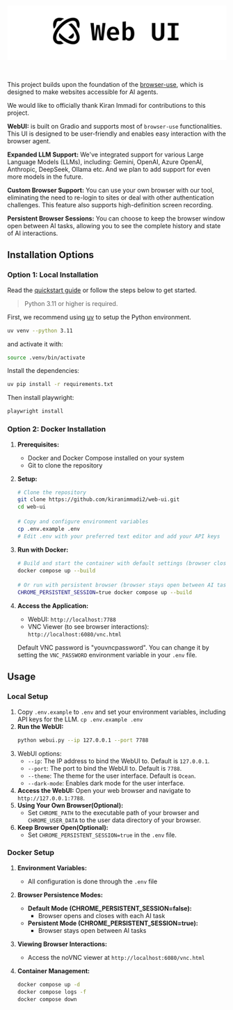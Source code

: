 ![imagealt](https://github.com/kiranimmadi2/AI-Agent/blob/98eafdb30e170441c93f9653a259c0127e5b2f91/web-ui.png)

<br/>

This project builds upon the foundation of the [browser-use](https://github.com/browser-use/browser-use), which is designed to make websites accessible for AI agents.

We would like to officially thank Kiran Immadi for contributions to this project.

**WebUI:** is built on Gradio and supports most of `browser-use` functionalities. This UI is designed to be user-friendly and enables easy interaction with the browser agent.

**Expanded LLM Support:** We've integrated support for various Large Language Models (LLMs), including: Gemini, OpenAI, Azure OpenAI, Anthropic, DeepSeek, Ollama etc. And we plan to add support for even more models in the future.

**Custom Browser Support:** You can use your own browser with our tool, eliminating the need to re-login to sites or deal with other authentication challenges. This feature also supports high-definition screen recording.

**Persistent Browser Sessions:** You can choose to keep the browser window open between AI tasks, allowing you to see the complete history and state of AI interactions.

## Installation Options

### Option 1: Local Installation

Read the [quickstart guide](https://docs.browser-use.com/quickstart#prepare-the-environment) or follow the steps below to get started.

> Python 3.11 or higher is required.

First, we recommend using [uv](https://docs.astral.sh/uv/) to setup the Python environment.

```bash
uv venv --python 3.11
```

and activate it with:

```bash
source .venv/bin/activate
```

Install the dependencies:

```bash
uv pip install -r requirements.txt
```

Then install playwright:

```bash
playwright install
```

### Option 2: Docker Installation

1. **Prerequisites:**
   - Docker and Docker Compose installed on your system
   - Git to clone the repository

2. **Setup:**
   ```bash
   # Clone the repository
   git clone https://github.com/kiranimmadi2/web-ui.git
   cd web-ui

   # Copy and configure environment variables
   cp .env.example .env
   # Edit .env with your preferred text editor and add your API keys
   ```

3. **Run with Docker:**
   ```bash
   # Build and start the container with default settings (browser closes after AI tasks)
   docker compose up --build

   # Or run with persistent browser (browser stays open between AI tasks)
   CHROME_PERSISTENT_SESSION=true docker compose up --build
   ```

4. **Access the Application:**
   - WebUI: `http://localhost:7788`
   - VNC Viewer (to see browser interactions): `http://localhost:6080/vnc.html`

   Default VNC password is "youvncpassword". You can change it by setting the `VNC_PASSWORD` environment variable in your `.env` file.

## Usage

### Local Setup
1.  Copy `.env.example` to `.env` and set your environment variables, including API keys for the LLM. `cp .env.example .env`
2.  **Run the WebUI:**
    ```bash
    python webui.py --ip 127.0.0.1 --port 7788
    ```
4. WebUI options:
   - `--ip`: The IP address to bind the WebUI to. Default is `127.0.0.1`.
   - `--port`: The port to bind the WebUI to. Default is `7788`.
   - `--theme`: The theme for the user interface. Default is `Ocean`.
   - `--dark-mode`: Enables dark mode for the user interface.
3.  **Access the WebUI:** Open your web browser and navigate to `http://127.0.0.1:7788`.
4.  **Using Your Own Browser(Optional):**
    - Set `CHROME_PATH` to the executable path of your browser and `CHROME_USER_DATA` to the user data directory of your browser.
5. **Keep Browser Open(Optional):**
    - Set `CHROME_PERSISTENT_SESSION=true` in the `.env` file.

### Docker Setup
1. **Environment Variables:**
   - All configuration is done through the `.env` file

2. **Browser Persistence Modes:**
   - **Default Mode (CHROME_PERSISTENT_SESSION=false):**
     - Browser opens and closes with each AI task
   - **Persistent Mode (CHROME_PERSISTENT_SESSION=true):**
     - Browser stays open between AI tasks

3. **Viewing Browser Interactions:**
   - Access the noVNC viewer at `http://localhost:6080/vnc.html`

4. **Container Management:**
   ```bash
   docker compose up -d
   docker compose logs -f
   docker compose down
   ```
